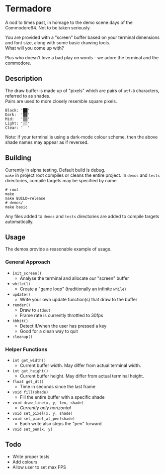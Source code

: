 # Termadore

A nod to times past, in homage to the demo scene days of the Commodore64.
Not to be taken seriously.

You are provided with a "screen" buffer based on your terminal dimensions and font size,
along with some basic drawing tools.  
What will you come up with?

Plus who doesn't love a bad play on words - we adore the terminal and the commodore.


## Description

The draw buffer is made up of "pixels" which are pairs of `utf-8` characters, referred to as shades.  
Pairs are used to more closely resemble square pixels.

```
Black: '██'
Dark:  '▓▓'
Mid:   '▒▒'
Light: '░░'
Clear: '  '
```
Note: If your terminal is using a dark-mode colour scheme, then the above shade names may appear as if reversed.


## Building

Currently in alpha testing. Default build is debug.  
`make` in project root compiles or cleans the entire project. In `demos` and `tests` directories, compile targets
may be specified by name.
```
# root
make
make BUILD=release
# demos/
make basic
```
Any files added to `demos` and `tests` directories are added to compile targets automatically.

## Usage

The demos provide a reasonable example of usage.  

### General Approach

- `init_screen()`
  - Analyse the terminal and allocate our "screen" buffer
- `while(1)`
  - Create a "game loop" (traditionally an infinite `while`)
- `update()`
  - Write your own update function(s) that draw to the buffer
- `render()`
  - Draw to `stdout`
  - Frame rate is currently throttled to 30fps
- `kbhit()`
  - Detect if/when the user has pressed a key
  - Good for a clean way to quit
- `cleanup()`

### Helper Functions

- `int get_width()`
  - Current buffer width. May differ from actual terminal width.
- `int get_height()`
  - Current buffer height. May differ from actual terminal height.
- `float get_dt()`
  - Time in seconds since the last frame
- `void fill(shade)`
  - Fill the entire buffer with a specific shade
- `void draw_line(x, y, len, shade)`
  - _Currently only horizontal_
- `void set_pixel(x, y, shade)`
- `void set_pixel_at_pen(shade)`
  - Each write also steps the "pen" forward
- `void set_pen(x, y)`


## Todo

- Write proper tests
- Add colours
- Allow user to set max FPS
